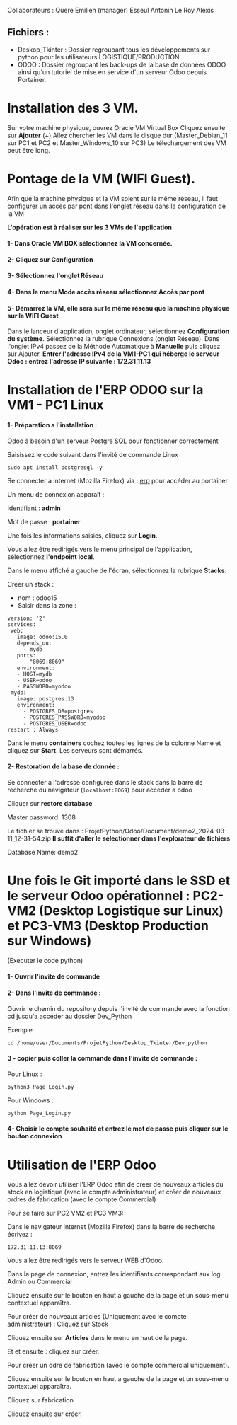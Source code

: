  Collaborateurs : Quere Emilien (manager)
                Esseul Antonin
                Le Roy Alexis

## Fichiers :

- Deskop_Tkinter : Dossier regroupant tous les développements sur python pour les utilisateurs LOGISTIQUE/PRODUCTION
- ODOO  : Dossier regroupant les back-ups de la base de données ODOO ainsi qu'un tutoriel de mise en service d'un serveur Odoo depuis Portainer.

# Installation des 3 VM.

Sur votre machine physique, ouvrez Oracle VM Virtual Box
Cliquez ensuite sur **Ajouter** (+)
Allez chercher les VM dans le disque dur (Master_Debian_11 sur PC1 et PC2 et Master_Windows_10 sur PC3)
Le télechargement des VM peut être long.

# Pontage de la VM (WIFI Guest).

Afin que la machine physique et la VM soient sur le même réseau, il faut configurer un accès par pont dans l'onglet réseau dans la configuration de la VM

**L'opération est à réaliser sur les 3 VMs de l'application**

#### 1- Dans Oracle VM BOX sélectionnez la VM concernée. 
#### 2- Cliquez sur **Configuration**
#### 3- Sélectionnez l'onglet **Réseau**
#### 4- Dans le menu **Mode accès réseau** sélectionnez **Accès par pont**
#### 5- Démarrez la VM, elle sera sur le même réseau que la machine physique sur la WIFI Guest

Dans le lanceur d'application, onglet ordinateur, sélectionnez **Configuration du système**. Sélectionnez la rubrique Connexions (onglet Réseau). Dans l'onglet IPv4 passez de la Méthode Automatique à **Manuelle** puis cliquez sur Ajouter.
**Entrer l'adresse IPv4 de la VM1-PC1 qui héberge le serveur Odoo : entrez l'adresse IP suivante : 172.31.11.13**

# Installation de l'ERP ODOO sur la VM1 - PC1 Linux

#### 1- Préparation a l'installation :

Odoo à besoin d'un serveur Postgre SQL pour fonctionner correctement

Saisissez le code suivant dans l'invité de commande Linux
 ```
sudo apt install postgresql -y
 ```

Se connecter a internet (Mozilla Firefox) via : [erp](http://localhost:9000/#!/home) pour accéder au portainer

Un menu de connexion apparaît : 

Identifiant : **admin**

Mot de passe : **portainer**

Une fois les informations saisies, cliquez sur **Login**.

Vous allez être redirigés vers le menu principal de l'application, sélectionnez **l'endpoint local**.

Dans le menu affiché a gauche de l'écran, sélectionnez la rubrique **Stacks**.

Créer un stack : 
- nom : odoo15
- Saisir dans la zone :

 ```
version: '2'
services:
  web:
    image: odoo:15.0
    depends_on:
      - mydb
    ports:
      - "8069:8069"
    environment:
    - HOST=mydb
    - USER=odoo
    - PASSWORD=myodoo
  mydb:
    image: postgres:13
    environment:
      - POSTGRES_DB=postgres
      - POSTGRES_PASSWORD=myodoo
      - POSTGRES_USER=odoo
restart : Always
```

Dans le menu **containers** cochez toutes les lignes de la colonne Name et cliquez sur **Start**.
Les serveurs sont démarrés.


#### 2- Restoration de la base de donnée :

Se connecter a l'adresse configurée dans le stack dans la barre de recherche du navigateur (`localhost:8069`) pour acceder a odoo

Cliquer sur **restore database**

Master password: 1308

Le fichier se trouve dans : ProjetPython/Odoo/Document/demo2_2024-03-11_12-31-54.zip **Il suffit d'aller le sélectionner dans l'explorateur de fichiers**

Database Name: demo2


# Une fois le Git importé dans le SSD et le serveur Odoo opérationnel : PC2-VM2 (Desktop Logistique sur Linux) et PC3-VM3 (Desktop Production sur Windows)
(Executer le code python)

#### 1- Ouvrir l'invite de commande

#### 2- Dans l'invite de commande :

Ouvrir le chemin du repository depuis l'invité de commande avec la fonction cd jusqu'a accéder au dossier Dev_Python

Exemple : 

```
cd /home/user/Documents/ProjetPython/Desktop_Tkinter/Dev_python
```
 
#### 3 - copier puis coller la commande dans l'invite de commande :  
Pour Linux :
``` 
python3 Page_Login.py
```
Pour Windows : 
``` 
python Page_Login.py
```
 
#### 4- Choisir le compte souhaité et entrez le mot de passe puis cliquer sur le bouton connexion


# Utilisation de l'ERP Odoo

Vous allez devoir utiliser l'ERP Odoo afin de créer de nouveaux articles du stock en logistique (avec le compte administrateur) et créer de nouveaux ordres de fabrication (avec le compte Commercial)

Pour se faire sur PC2 VM2 et PC3 VM3: 

Dans le navigateur internet (Mozilla Firefox) dans la barre de recherche écrivez : 

```172.31.11.13:8069```

Vous allez être redirigés vers le serveur WEB d'Odoo.

Dans la page de connexion, entrez les identifiants correspondant aux log Admin ou Commercial

Cliquez ensuite sur le bouton en haut a gauche de la page et un sous-menu contextuel apparaîtra.

Pour créer de nouveaux articles (Uniquement avec le compte administrateur) : Cliquez sur Stock

Cliquez ensuite sur **Articles** dans le menu en haut de la page.

Et et ensuite : cliquez sur créer.

Pour créer un odre de fabrication (avec le compte commercial uniquement).

Cliquez ensuite sur le bouton en haut a gauche de la page et un sous-menu contextuel apparaîtra.

Cliquez sur fabrication

Cliquez ensuite sur créer.


